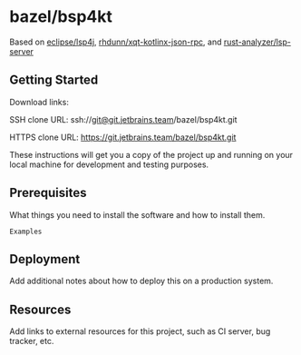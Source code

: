 # bazel/bsp4kt

Based on [eclipse/lsp4j](https://github.com/eclipse-lsp4j/lsp4j),
[rhdunn/xqt-kotlinx-json-rpc](https://github.com/rhdunn/xqt-kotlinx-json-rpc/),
and [rust-analyzer/lsp-server](https://github.com/rust-lang/rust-analyzer/tree/master/lib/lsp-server)

## Getting Started

Download links:

SSH clone URL: ssh://git@git.jetbrains.team/bazel/bsp4kt.git

HTTPS clone URL: https://git.jetbrains.team/bazel/bsp4kt.git



These instructions will get you a copy of the project up and running on your local machine for development and testing purposes.

## Prerequisites

What things you need to install the software and how to install them.

```
Examples
```

## Deployment

Add additional notes about how to deploy this on a production system.

## Resources

Add links to external resources for this project, such as CI server, bug tracker, etc.
